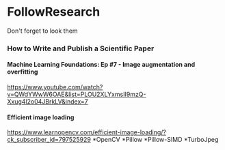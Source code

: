 # FollowResearch
Don't forget to look them

### How to Write and Publish a Scientific Paper

#### Machine Learning Foundations: Ep #7 - Image augmentation and overfitting
https://www.youtube.com/watch?v=QWdYWwW6OAE&list=PLOU2XLYxmsII9mzQ-Xxug4l2o04JBrkLV&index=7


#### Efficient image loading
https://www.learnopencv.com/efficient-image-loading/?ck_subscriber_id=797525929
    *OpenCV
    *Pillow
    *Pillow-SIMD
    *TurboJpeg

